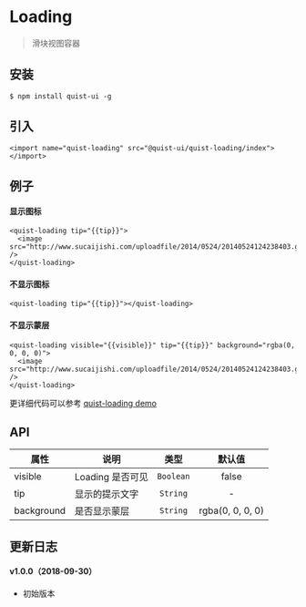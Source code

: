 # Loading

> 滑块视图容器


## 安装

```js{4}
$ npm install quist-ui -g
```

## 引入
```js{4}
<import name="quist-loading" src="@quist-ui/quist-loading/index"></import>
```

## 例子

#### 显示图标

```js{4}
<quist-loading tip="{{tip}}">
  <image src="http://www.sucaijishi.com/uploadfile/2014/0524/20140524124238403.gif" />
</quist-loading>
```

#### 不显示图标

```js{4}
<quist-loading tip="{{tip}}"></quist-loading>
```

#### 不显示蒙层

```js{4}
<quist-loading visible="{{visible}}" tip="{{tip}}" background="rgba(0, 0, 0, 0)">
  <image src="http://www.sucaijishi.com/uploadfile/2014/0524/20140524124238403.gif" />
</quist-loading>
```

更详细代码可以参考 [quist-loading demo](https://github.com/JDsecretFE/quist-ui/tree/master/src/Loading/index.ux)

## API 

| 属性 | 说明 | 类型 | 默认值 |
|-------------|------------|:--------:|:-----:|
| visible | Loading 是否可见 | `Boolean` | false |
| tip | 显示的提示文字 | `String` | - |
| background | 是否显示蒙层 | `String` | rgba(0, 0, 0, 0) |

## 更新日志

#### v1.0.0（2018-09-30）
* 初始版本
